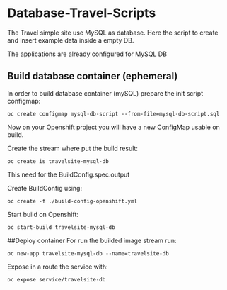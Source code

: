 # Database-Travel-Scripts
The Travel simple site use MySQL as database.
Here the script to create and insert example data inside a empty DB.

The applications are already configured for MySQL DB

## Build database container (ephemeral)
In order to build database container (mySQL) prepare the init script configmap:

```shell script
oc create configmap mysql-db-script --from-file=mysql-db-script.sql
```
Now on your Openshift project you will have a new ConfigMap usable on build.

Create the stream where put the build result:

```shell script
oc create is travelsite-mysql-db
```
This need for the BuildConfig.spec.output

Create BuildConfig using:

```shell script
oc create -f ./build-config-openshift.yml
```

Start build on Openshift:

```shell script
oc start-build travelsite-mysql-db
```

##Deploy container
For run the builded image stream run:

```shell script
oc new-app travelsite-mysql-db --name=travelsite-db
```

Expose in a route the service with:

```shell script
oc expose service/travelsite-db
```

